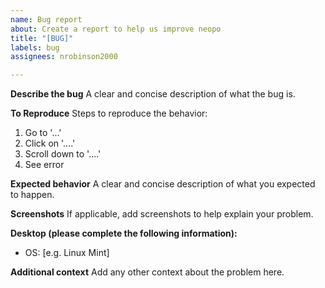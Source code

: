 ```yaml
---
name: Bug report
about: Create a report to help us improve neopo
title: "[BUG]"
labels: bug
assignees: nrobinson2000

---
```


**Describe the bug**
A clear and concise description of what the bug is.

**To Reproduce**
Steps to reproduce the behavior:
1. Go to '...'
2. Click on '....'
3. Scroll down to '....'
4. See error

**Expected behavior**
A clear and concise description of what you expected to happen.

**Screenshots**
If applicable, add screenshots to help explain your problem.

**Desktop (please complete the following information):**
 - OS: [e.g. Linux Mint]

**Additional context**
Add any other context about the problem here.

